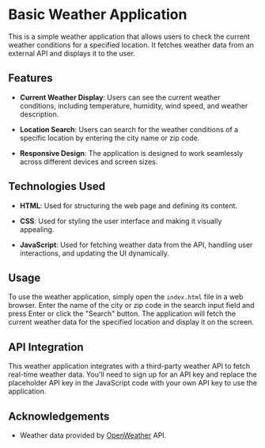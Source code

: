 # Basic Weather Application

This is a simple weather application that allows users to check the current weather conditions for a specified location. It fetches weather data from an external API and displays it to the user.

## Features

- **Current Weather Display**: Users can see the current weather conditions, including temperature, humidity, wind speed, and weather description.

- **Location Search**: Users can search for the weather conditions of a specific location by entering the city name or zip code.

- **Responsive Design**: The application is designed to work seamlessly across different devices and screen sizes.

## Technologies Used

- **HTML**: Used for structuring the web page and defining its content.

- **CSS**: Used for styling the user interface and making it visually appealing.

- **JavaScript**: Used for fetching weather data from the API, handling user interactions, and updating the UI dynamically.

## Usage

To use the weather application, simply open the `index.html` file in a web browser. Enter the name of the city or zip code in the search input field and press Enter or click the "Search" button. The application will fetch the current weather data for the specified location and display it on the screen.

## API Integration

This weather application integrates with a third-party weather API to fetch real-time weather data. You'll need to sign up for an API key and replace the placeholder API key in the JavaScript code with your own API key to use the application.

## Acknowledgements

- Weather data provided by [OpenWeather](https://openweathermap.org/) API.

